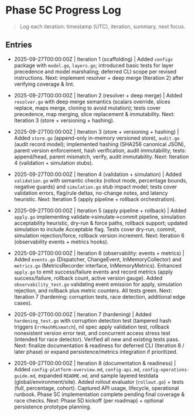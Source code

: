 # Phase 5C Progress Log

> Log each iteration: timestamp (UTC), iteration, summary, next focus.

## Entries

- 2025-09-27T00:00:00Z | Iteration 1 (scaffolding) | Added `configx` package with `model.go`, `layers.go`; introduced basic tests for layer precedence and model marshaling; deferred CLI scope per revised instructions. Next: implement resolver + deep merge (Iteration 2) after verifying coverage & lint.
- 2025-09-27T00:00:00Z | Iteration 2 (resolver + deep merge) | Added `resolver.go` with deep merge semantics (scalars override, slices replace, maps merge, cloning to avoid mutation); tests cover precedence, map merging, slice replacement & immutability. Next: Iteration 3 (store + versioning + hashing).
- 2025-09-27T00:00:00Z | Iteration 3 (store + versioning + hashing) | Added `store.go` (append-only in-memory versioned store), `audit.go` (audit record model); implemented hashing (SHA256 canonical JSON), parent version enforcement, hash verification, audit immutability; tests: append/head, parent mismatch, verify, audit immutability. Next: Iteration 4 (validation + simulation stubs).
- 2025-09-27T00:00:00Z | Iteration 4 (validation + simulation) | Added `validation.go` with semantic checks (rollout mode, percentage bounds, negative guards) and `simulation.go` stub impact model; tests cover validation errors, flag/rule deltas, no-change notes, and latency heuristic. Next: Iteration 5 (apply pipeline + rollback orchestration).
- 2025-09-27T00:00:00Z | Iteration 5 (apply pipeline + rollback) | Added `apply.go` implementing validate->simulate->commit pipeline, simulation acceptability heuristic, dry-run & force paths, rollback support; updated simulation to include Acceptable flag. Tests cover dry-run, commit, simulation rejection/force, rollback version increment. Next: Iteration 6 (observability events + metrics hooks).

- 2025-09-27T00:00:00Z | Iteration 6 (observability: events + metrics) | Added `events.go` (Dispatcher, ChangeEvent, InMemoryCollector) and `metrics.go` (MetricsRecorder interface, InMemoryMetrics). Enhanced `apply.go` to emit success/failure events and record metrics (apply success/failure, rollback count, active version gauge). Added `observability_test.go` validating event emission for apply, simulation rejection, and rollback plus metric counters. All tests green. Next: Iteration 7 (hardening: corruption tests, race detection, additional edge cases).

- 2025-09-27T00:00:00Z | Iteration 7 (hardening) | Added `hardening_test.go` with corruption detection test (tampered hash triggers `ErrHashMismatch`), nil spec apply validation test, rollback nonexistent version error test, and concurrent access stress test (intended for race detector). Verified all new and existing tests pass. Next: finalize documentation & readiness for deferred CLI (Iteration 8 / later phase) or expand persistence/metrics integration if prioritized.

- 2025-09-27T00:00:00Z | Iteration 8 (documentation & readiness) | Added `config-platform-overview.md`, `config-api.md`, `config-operations-guide.md`, expanded `README.md`, and sample layered testdata (global/environment/site). Added rollout evaluator (`rollout.go`) + tests (full, percentage, cohort). Captured API usage, lifecycle, operational runbook. Phase 5C implementation complete pending final coverage & race checks. Next: Phase 5D kickoff (per roadmap) + optional persistence prototype planning.
